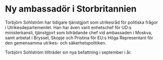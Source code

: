 # Ny ambassadör i Storbritannien

Torbjörn Sohlström har tidigare tjänstgjort som utrikesråd för politiska frågor i Utrikesdepartementet. Han har även varit enhetschef för UD:s ministerkansli, tjänstgjort som biträdande chef vid ambassaden i Moskva, samt arbetat i Bryssel, Skopje och Pristina för EU:s Höga Representant för den gemensamma utrikes\- och säkerhetspolitiken.

Torbjörn Sohlström tillträder sin nya befattning i september i år.
